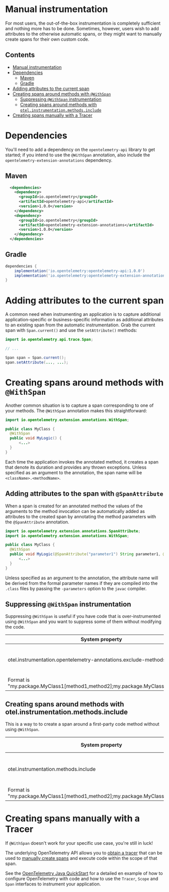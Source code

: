 # Manual instrumentation

For most users, the out-of-the-box instrumentation is completely sufficient and nothing more has to
be done.  Sometimes, however, users wish to add attributes to the otherwise automatic spans,
or they might want to manually create spans for their own custom code.

## Contents

- [Manual instrumentation](#manual-instrumentation)
- [Dependencies](#dependencies)
  * [Maven](#maven)
  * [Gradle](#gradle)
- [Adding attributes to the current span](#adding-attributes-to-the-current-span)
- [Creating spans around methods with `@WithSpan`](#creating-spans-around-methods-with-withspan)
  * [Suppressing `@WithSpan` instrumentation](#suppressing-withspan-instrumentation)
  * [Creating spans around methods with `otel.instrumentation.methods.include`](#creating-spans-around-methods-with-otelinstrumentationmethodsinclude)
- [Creating spans manually with a Tracer](#creating-spans-manually-with-a-tracer)

# Dependencies

You'll need to add a dependency on the `opentelemetry-api` library to get started; if you intend to
use the `@WithSpan` annotation, also include the `opentelemetry-extension-annotations` dependency.

## Maven

```xml
  <dependencies>
    <dependency>
      <groupId>io.opentelemetry</groupId>
      <artifactId>opentelemetry-api</artifactId>
      <version>1.0.0</version>
    </dependency>
    <dependency>
      <groupId>io.opentelemetry</groupId>
      <artifactId>opentelemetry-extension-annotations</artifactId>
      <version>1.0.0</version>
    </dependency>
  </dependencies>
```

## Gradle

```groovy
dependencies {
    implementation('io.opentelemetry:opentelemetry-api:1.0.0')
    implementation('io.opentelemetry:opentelemetry-extension-annotations:1.0.0')
}
```

# Adding attributes to the current span

A common need when instrumenting an application is to capture additional application-specific or
business-specific information as additional attributes to an existing span from the automatic
instrumentation. Grab the current span with `Span.current()` and use the `setAttribute()`
methods:

```java
import io.opentelemetry.api.trace.Span;

// ...

Span span = Span.current();
span.setAttribute(..., ...);
```

# Creating spans around methods with `@WithSpan`

Another common situation is to capture a span corresponding to one of your methods. The
`@WithSpan` annotation makes this straightforward:

```java
import io.opentelemetry.extension.annotations.WithSpan;

public class MyClass {
  @WithSpan
  public void MyLogic() {
      <...>
  }
}
```

Each time the application invokes the annotated method, it creates a span that denote its duration
and provides any thrown exceptions. Unless specified as an argument to the annotation, the span name
will be `<className>.<methodName>`.


## Adding attributes to the span with `@SpanAttribute`

When a span is created for an annotated method the values of the arguments to the method invocation
can be automatically added as attributes to the created span by annotating the method parameters
with the `@SpanAttribute` annotation.

```java
import io.opentelemetry.extension.annotations.SpanAttribute;
import io.opentelemetry.extension.annotations.WithSpan;

public class MyClass {
  @WithSpan
  public void MyLogic(@SpanAttribute("parameter1") String parameter1, @SpanAttribute("parameter2") long parameter2) {
      <...>
  }
}
```

Unless specified as an argument to the annotation, the attribute name will be derived from the
formal parameter names if they are compiled into the `.class` files by passing the `-parameters`
option to the `javac` compiler.

## Suppressing `@WithSpan` instrumentation

Suppressing `@WithSpan` is useful if you have code that is over-instrumented using `@WithSpan`
and you want to suppress some of them without modifying the code.

| System property                 | Environment variable            | Purpose                                                                                                                                  |
|---------------------------------|---------------------------------|------------------------------------------------------------------------------------------------------------------------------------------|
| otel.instrumentation.opentelemetry-annotations.exclude-methods | OTEL_INSTRUMENTATION_OPENTELEMETRY_ANNOTATIONS_EXCLUDE_METHODS | Suppress `@WithSpan` instrumentation for specific methods.
Format is "my.package.MyClass1[method1,method2];my.package.MyClass2[method3]" |

## Creating spans around methods with otel.instrumentation.methods.include
This is a way to to create a span around a first-party code method without using `@WithSpan`.

| System property                 | Environment variable            | Purpose                                                                                                                                  |
|---------------------------------|---------------------------------|------------------------------------------------------------------------------------------------------------------------------------------|
| otel.instrumentation.methods.include |                                 | Add instrumentation for specific methods in lieu of `@WithSpan`.
Format is "my.package.MyClass1[method1,method2];my.package.MyClass2[method3]" |

# Creating spans manually with a Tracer

If `@WithSpan` doesn't work for your specific use case, you're still in luck!

The underlying OpenTelemetry API allows you to [obtain a tracer](https://github.com/open-telemetry/opentelemetry-java/blob/main/QUICKSTART.md#tracing)
that can be used to [manually create spans](https://github.com/open-telemetry/opentelemetry-java/blob/main/QUICKSTART.md#create-a-basic-span)
and execute code within the scope of that span.

See the [OpenTelemetry Java
QuickStart](https://github.com/open-telemetry/opentelemetry-java/blob/master/QUICKSTART.md#tracing)
for a detailed en example of how to configure OpenTelemetry with code and
how to use the `Tracer`, `Scope` and `Span` interfaces to
instrument your application.
